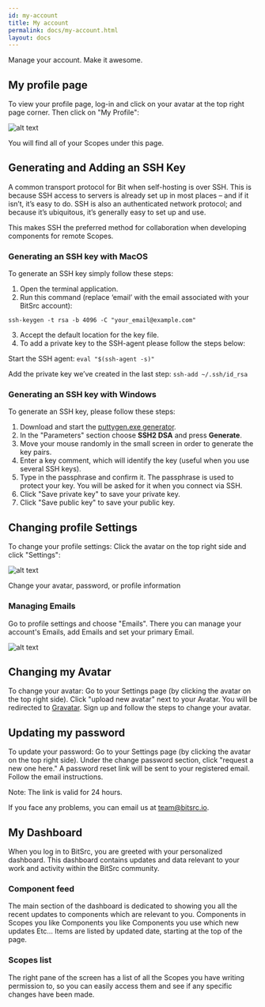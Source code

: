 ```yaml
---
id: my-account
title: My account
permalink: docs/my-account.html
layout: docs
---
```


Manage your account. Make it awesome.

## My profile page

To view your profile page, log-in and click on your avatar at the top right page corner. Then click on "My Profile":

![alt text](https://storage.googleapis.com/bit-docs/myprofile1.png "Myprofile 1")

You will find all of your Scopes under this page.

## Generating and Adding an SSH Key

A common transport protocol for Bit when self-hosting is over SSH. This is because SSH access to servers is already set up in most places – and if it isn’t, it’s easy to do. SSH is also an authenticated network protocol; and because it’s ubiquitous, it’s generally easy to set up and use.

This makes SSH the preferred method for collaboration when developing components for remote Scopes.

### Generating an SSH key with MacOS

To generate an SSH key simply follow these steps:

1. Open the terminal application.
2. Run this command (replace ‘email’ with the email associated with your BitSrc account):

`ssh-keygen -t rsa -b 4096 -C "your_email@example.com"`

3. Accept the default location for the key file.
4. To add a private key to the SSH-agent please follow the steps below:

Start the SSH agent: `eval "$(ssh-agent -s)"`

Add the private key we’ve created in the last step: `ssh-add ~/.ssh/id_rsa`

### Generating an SSH key with Windows

To generate an SSH key, please follow these steps:

1. Download and start the [puttygen.exe generator](https://winscp.net/eng/docs/ui_puttygen).
2. In the "Parameters" section choose **SSH2 DSA** and press **Generate**.
3. Move your mouse randomly in the small screen in order to generate the key pairs.
4. Enter a key comment, which will identify the key (useful when you use several SSH keys).
5. Type in the passphrase and confirm it. The passphrase is used to protect your key. You will be asked for it when you connect via SSH.
6. Click "Save private key" to save your private key.
7. Click "Save public key" to save your public key.

## Changing profile Settings

To change your profile settings:
Click the avatar on the top right side and click "Settings":

![alt text](https://storage.googleapis.com/bit-docs/profilesettings1.png "Profile settings 1")

Change your avatar, password, or profile information

### Managing Emails

Go to profile settings and choose "Emails".
There you can manage your account's Emails, add Emails and set your primary Email.

![alt text](https://storage.googleapis.com/bit-docs/Screen%20Shot%202017-12-18%20at%206.08.36%20PM.png "Email settings 1")

## Changing my Avatar

To change your avatar:
Go to your Settings page (by clicking the avatar on the top right side).
Click "upload new avatar" next to your Avatar.
You will be redirected to [Gravatar](https://en.gravatar.com/site/signup).
Sign up and follow the steps to change your avatar.

## Updating my password

To update your password: 
Go to your Settings page (by clicking the avatar on the top right side).
Under the change password section, click "request a new one here." 
A password reset link will be sent to your registered email.
Follow the email instructions.

Note:
The link is valid for 24 hours.

If you face any problems, you can email us at [team@bitsrc.io](mailto:team@bitsrc.io).

## My Dashboard

When you log in to BitSrc, you are greeted with your personalized dashboard. This dashboard contains updates and data relevant to your work and activity within the BitSrc community.

### Component feed

The main section of the dashboard is dedicated to showing you all the recent updates to components which are relevant to you.
Components in Scopes you like
Components you like
Components you use which new updates
Etc…
Items are listed by updated date, starting at the top of the page.

### Scopes list

The right pane of the screen has a list of all the Scopes you have writing permission to, so you can easily access them and see if any specific changes have been made.
